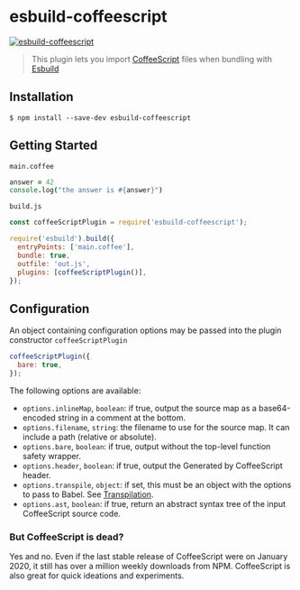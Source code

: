 # esbuild-coffeescript

[![esbuild-coffeescript](https://github.com/johnie/esbuild-coffeescript/actions/workflows/master.yml/badge.svg?branch=master)](https://github.com/johnie/esbuild-coffeescript/actions/workflows/master.yml)

> This plugin lets you import [CoffeeScript](https://coffeescript.org/) files when bundling with [Esbuild](https://esbuild.github.io/)

## Installation

```
$ npm install --save-dev esbuild-coffeescript
```

## Getting Started

`main.coffee`

```coffee
answer = 42
console.log("the answer is #{answer}")
```

`build.js`

```js
const coffeeScriptPlugin = require('esbuild-coffeescript');

require('esbuild').build({
  entryPoints: ['main.coffee'],
  bundle: true,
  outfile: 'out.js',
  plugins: [coffeeScriptPlugin()],
});
```

## Configuration

An object containing configuration options may be passed into the plugin constructor `coffeeScriptPlugin`

```js
coffeeScriptPlugin({
  bare: true,
});
```

The following options are available:

- `options.inlineMap`, `boolean`: if true, output the source map as a base64-encoded string in a comment at the bottom.
- `options.filename`, `string`: the filename to use for the source map. It can include a path (relative or absolute).
- `options.bare`, `boolean`: if true, output without the top-level function safety wrapper.
- `options.header`, `boolean`: if true, output the Generated by CoffeeScript header.
- `options.transpile`, `object`: if set, this must be an object with the options to pass to Babel. See [Transpilation](https://coffeescript.org/#transpilation).
- `options.ast`, `boolean`: if true, return an abstract syntax tree of the input CoffeeScript source code.

### But CoffeeScript is dead?

Yes and no. Even if the last stable release of CoffeeScript were on January 2020, it still has over a million weekly downloads from NPM. CoffeeScript is also great for quick ideations and experiments.
